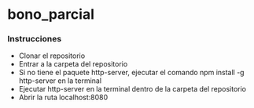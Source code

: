 # bono_parcial
### Instrucciones
- Clonar el repositorio
- Entrar a la carpeta del repositorio
- Si no tiene el paquete http-server, ejecutar el comando npm install -g http-server en la terminal
- Ejecutar http-server en la terminal dentro de la carpeta del repositorio
- Abrir la ruta localhost:8080
